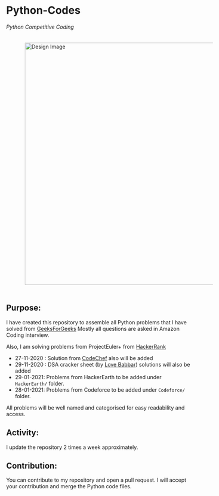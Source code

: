 # Python-Codes
<em>Python Competitive Coding</em>
<p>
  <img src="https://github.com/Tuhin-thinks/Python-Codes/blob/master/images/178891861.jpg" alt="Design Image" width="650" height="auto" style="horizontal-align:middle;margin: 20px 50px;">
</p>

## Purpose:
I have created this repository to assemble all Python problems that I have solved from <a href="https://www.geeksforgeeks.org/">GeeksForGeeks</a>
Mostly all questions are asked in Amazon Coding interview.

Also, I am solving problems from ProjectEuler+ from <a href="https://www.hackerrank.com/contests/projecteuler/challenges">HackerRank</a>
 - 27-11-2020 : Solution from <a href="https://www.codechef.com/">CodeChef</a> also will be added
 - 29-11-2020 : DSA cracker sheet (by <a href="https://www.youtube.com/c/LoveBabbar1/featured">Love Babbar</a>) solutions will also be added
 - 29-01-2021: Problems from HackerEarth to be added under `HackerEarth/` folder.
 - 28-01-2021: Problems from Codeforce to be added under `Codeforce/` folder.

All problems will be well named and categorised for easy readability and access.

## Activity:
I update the repository 2 times a week approximately.

## Contribution:
You can contribute to my repository and open a pull request. I will accept your contribution and merge the Python code files.

